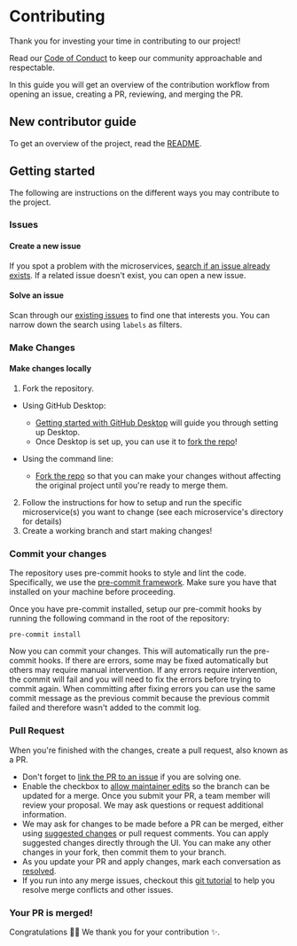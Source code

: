 <!-- derived from https://github.com/github/docs/blob/main/CONTRIBUTING.md -->
# Contributing <!-- omit in toc -->

Thank you for investing your time in contributing to our project!

Read our [Code of Conduct](./CODE_OF_CONDUCT.md) to keep our community approachable and respectable.

In this guide you will get an overview of the contribution workflow from opening an issue, creating a PR, reviewing, and merging the PR.

## New contributor guide

To get an overview of the project, read the [README](README.md).

## Getting started

The following are instructions on the different ways you may contribute to the project.

### Issues

#### Create a new issue

If you spot a problem with the microservices, [search if an issue already exists](https://docs.github.com/en/github/searching-for-information-on-github/searching-on-github/searching-issues-and-pull-requests#search-by-the-title-body-or-comments). If a related issue doesn't exist, you can open a new issue. 

#### Solve an issue

Scan through our [existing issues](https://github.com/github/microservices/issues) to find one that interests you. You can narrow down the search using `labels` as filters.

### Make Changes

#### Make changes locally

1. Fork the repository.
- Using GitHub Desktop:
  - [Getting started with GitHub Desktop](https://docs.github.com/en/desktop/installing-and-configuring-github-desktop/getting-started-with-github-desktop) will guide you through setting up Desktop.
  - Once Desktop is set up, you can use it to [fork the repo](https://docs.github.com/en/desktop/contributing-and-collaborating-using-github-desktop/cloning-and-forking-repositories-from-github-desktop)!

- Using the command line:
  - [Fork the repo](https://docs.github.com/en/github/getting-started-with-github/fork-a-repo#fork-an-example-repository) so that you can make your changes without affecting the original project until you're ready to merge them.
2.  Follow the instructions for how to setup and run the specific microservice(s) you want to change (see each microservice's directory for details)
3.  Create a working branch and start making changes!

### Commit your changes

The repository uses pre-commit hooks to style and lint the code. Specifically, we use the [pre-commit framework](https://pre-commit.com/). Make sure you have that installed on your machine before proceeding.

Once you have pre-commit installed, setup our pre-commit hooks by running the following command in the root of the repository:
```console
pre-commit install
```

Now you can commit your changes. This will automatically run the pre-commit hooks. If there are errors, some may be fixed automatically but others may require manual intervention. If any errors require intervention, the commit will fail and you will need to fix the errors before trying to commit again. When committing after fixing errors you can use the same commit message as the previous commit because the previous commit failed and therefore wasn't added to the commit log.

### Pull Request

When you're finished with the changes, create a pull request, also known as a PR.
- Don't forget to [link the PR to an issue](https://docs.github.com/en/issues/tracking-your-work-with-issues/linking-a-pull-request-to-an-issue) if you are solving one.
- Enable the checkbox to [allow maintainer edits](https://docs.github.com/en/github/collaborating-with-issues-and-pull-requests/allowing-changes-to-a-pull-request-branch-created-from-a-fork) so the branch can be updated for a merge.
Once you submit your PR, a team member will review your proposal. We may ask questions or request additional information.
- We may ask for changes to be made before a PR can be merged, either using [suggested changes](https://docs.github.com/en/github/collaborating-with-issues-and-pull-requests/incorporating-feedback-in-your-pull-request) or pull request comments. You can apply suggested changes directly through the UI. You can make any other changes in your fork, then commit them to your branch.
- As you update your PR and apply changes, mark each conversation as [resolved](https://docs.github.com/en/github/collaborating-with-issues-and-pull-requests/commenting-on-a-pull-request#resolving-conversations).
- If you run into any merge issues, checkout this [git tutorial](https://github.com/skills/resolve-merge-conflicts) to help you resolve merge conflicts and other issues.

### Your PR is merged!

Congratulations :tada::tada: We thank you for your contribution :sparkles:.
